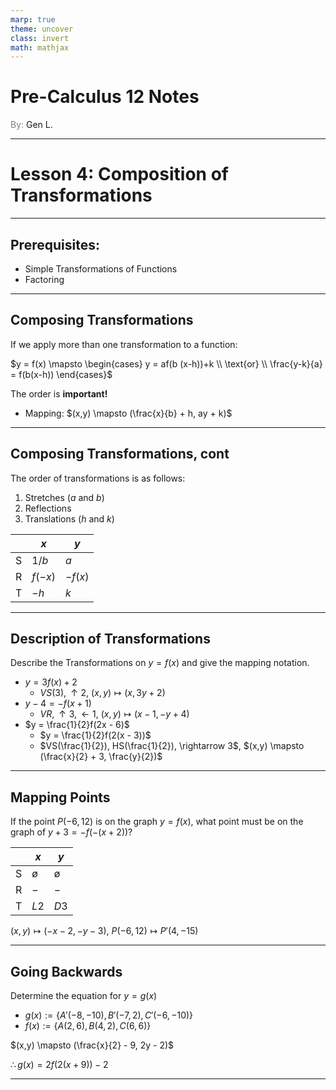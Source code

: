 ```yaml
---
marp: true
theme: uncover
class: invert
math: mathjax
---
```


# <!--fit--> Pre-Calculus 12 Notes
<span style="color:grey">By:</span> Gen L.

<!--_footer: In partnership with Hyperion University, 2024-->

---
<!--paginate: true-->

# Lesson 4: Composition of Transformations

---

## Prerequisites:

* Simple Transformations of Functions
* Factoring

---

## Composing Transformations

If we apply more than one transformation to a function:

$y = f(x) \mapsto \begin{cases} y = af(b
(x-h))+k \\ \text{or} \\ \frac{y-k}{a} = f(b(x-h)) \end{cases}$

The order is **important!**

* Mapping: $(x,y) \mapsto (\frac{x}{b} + h, ay + k)$

---

## Composing Transformations, cont

The order of transformations is as follows:
1. Stretches ($a$ and $b$)
2. Reflections
3. Translations ($h$ and $k$)

|   | $x$ | $y$ |
|---|-----|-----|
| S |$1/b$| $a$ |
| R |$f(-x)$|$-f(x)$|
| T |$-h$ | $k$ |

---

## Description of Transformations

Describe the Transformations on $y = f(x)$ and give the mapping notation.

* $y = 3f(x) + 2$  
    - $VS(3),\uparrow 2$, $(x,y) \mapsto (x,3y + 2)$ 
* $y - 4 = -f(x + 1)$
    - $VR,\uparrow 3, \leftarrow 1$, $(x,y) \mapsto (x - 1,-y + 4)$
* $y = \frac{1}{2}f(2x - 6)$ 
    - $y = \frac{1}{2}f(2(x - 3))$ 
    - $VS(\frac{1}{2}), HS(\frac{1}{2}), \rightarrow 3$, $(x,y) \mapsto (\frac{x}{2} + 3, \frac{y}{2})$

---

## Mapping Points

If the point $P(-6,12)$ is on the graph $y = f(x)$, what point must be on the graph of $y + 3 = -f(-(x + 2))$?

|   | $x$ | $y$ |
|---|-----|-----|
| S |  ø  |  ø  |
| R | $-$ | $-$ |
| T |$L2$ |$D3$ |

$(x,y) \mapsto (-x - 2, -y - 3)$, $P(-6,12) \mapsto P'(4, -15)$

---

## Going Backwards

Determine the equation for $y = g(x)$
* $g(x) := \{A'(-8,-10), B'(-7,2), C'(-6,-10)\}$
* $f(x) := \{A(2,6), B(4,2), C(6,6)\}$

$(x,y) \mapsto (\frac{x}{2} - 9, 2y - 2)$

$\therefore g(x) = 2f(2(x + 9)) - 2$

---


